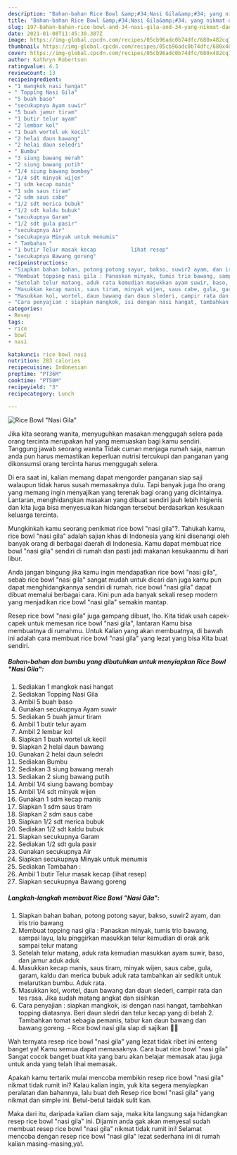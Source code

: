 ```yaml
---
description: "Bahan-bahan Rice Bowl &amp;#34;Nasi Gila&amp;#34; yang nikmat dan Mudah Dibuat"
title: "Bahan-bahan Rice Bowl &amp;#34;Nasi Gila&amp;#34; yang nikmat dan Mudah Dibuat"
slug: 197-bahan-bahan-rice-bowl-and-34-nasi-gila-and-34-yang-nikmat-dan-mudah-dibuat
date: 2021-01-08T11:45:30.307Z
image: https://img-global.cpcdn.com/recipes/05cb96adc0b74dfc/680x482cq70/rice-bowl-nasi-gila-foto-resep-utama.jpg
thumbnail: https://img-global.cpcdn.com/recipes/05cb96adc0b74dfc/680x482cq70/rice-bowl-nasi-gila-foto-resep-utama.jpg
cover: https://img-global.cpcdn.com/recipes/05cb96adc0b74dfc/680x482cq70/rice-bowl-nasi-gila-foto-resep-utama.jpg
author: Kathryn Robertson
ratingvalue: 4.1
reviewcount: 13
recipeingredient:
- "1 mangkok nasi hangat"
- " Topping Nasi Gila"
- "5 buah baso"
- "secukupnya Ayam suwir"
- "5 buah jamur tiram"
- "1 butir telur ayam"
- "2 lembar kol"
- "1 buah wortel uk kecil"
- "2 helai daun bawang"
- "2 helai daun seledri"
- " Bumbu"
- "3 siung bawang merah"
- "2 siung bawang putih"
- "1/4 siung bawang bombay"
- "1/4 sdt minyak wijen"
- "1 sdm kecap manis"
- "1 sdm saus tiram"
- "2 sdm saus cabe"
- "1/2 sdt merica bubuk"
- "1/2 sdt kaldu bubuk"
- "secukupnya Garam"
- "1/2 sdt gula pasir"
- "secukupnya Air"
- "secukupnya Minyak untuk menumis"
- " Tambahan "
- "1 butir Telur masak kecap           lihat resep"
- "secukupnya Bawang goreng"
recipeinstructions:
- "Siapkan bahan bahan, potong potong sayur, bakso, suwir2 ayam, dan iris trio bawang"
- "Membuat topping nasi gila : Panaskan minyak, tumis trio bawang, sampai layu, lalu pinggirkan masukkan telur kemudian di orak arik sampai telur matang"
- "Setelah telur matang, aduk rata kemudian masukkan ayam suwir, baso, dan jamur aduk aduk"
- "Masukkan kecap manis, saus tiram, minyak wijen, saus cabe, gula, garam, kaldu dan merica bubuk aduk rata tambahkan air sedikit untuk melarutkan bumbu. Aduk rata."
- "Masukkan kol, wortel, daun bawang dan daun slederi, campir rata dan tes rasa. Jika sudah matang angkat dan sisihkan"
- "Cara penyajian : siapkan mangkok, isi dengan nasi hangat, tambahkan topping diatasnya. Beri daun sledri dan telur kecap yang di belah 2. Tambahkan tomat sebagia pemanis, tabur kan daun bawang dan bawang goreng. Rice bowl nasi gila siap di sajikan 🥰🥰"
categories:
- Resep
tags:
- rice
- bowl
- nasi

katakunci: rice bowl nasi 
nutrition: 283 calories
recipecuisine: Indonesian
preptime: "PT36M"
cooktime: "PT50M"
recipeyield: "3"
recipecategory: Lunch

---
```



![Rice Bowl &#34;Nasi Gila&#34;](https://img-global.cpcdn.com/recipes/05cb96adc0b74dfc/680x482cq70/rice-bowl-nasi-gila-foto-resep-utama.jpg)

Jika kita seorang wanita, menyuguhkan masakan menggugah selera pada orang tercinta merupakan hal yang memuaskan bagi kamu sendiri. Tanggung jawab seorang  wanita Tidak cuman menjaga rumah saja, namun anda pun harus memastikan keperluan nutrisi tercukupi dan panganan yang dikonsumsi orang tercinta harus menggugah selera.

Di era  saat ini, kalian memang dapat mengorder panganan siap saji walaupun tidak harus susah memasaknya dulu. Tapi banyak juga lho orang yang memang ingin menyajikan yang terenak bagi orang yang dicintainya. Lantaran, menghidangkan masakan yang dibuat sendiri jauh lebih higienis dan kita juga bisa menyesuaikan hidangan tersebut berdasarkan kesukaan keluarga tercinta. 



Mungkinkah kamu seorang penikmat rice bowl &#34;nasi gila&#34;?. Tahukah kamu, rice bowl &#34;nasi gila&#34; adalah sajian khas di Indonesia yang kini disenangi oleh banyak orang di berbagai daerah di Indonesia. Kamu dapat membuat rice bowl &#34;nasi gila&#34; sendiri di rumah dan pasti jadi makanan kesukaanmu di hari libur.

Anda jangan bingung jika kamu ingin mendapatkan rice bowl &#34;nasi gila&#34;, sebab rice bowl &#34;nasi gila&#34; sangat mudah untuk dicari dan juga kamu pun dapat menghidangkannya sendiri di rumah. rice bowl &#34;nasi gila&#34; dapat dibuat memalui berbagai cara. Kini pun ada banyak sekali resep modern yang menjadikan rice bowl &#34;nasi gila&#34; semakin mantap.

Resep rice bowl &#34;nasi gila&#34; juga gampang dibuat, lho. Kita tidak usah capek-capek untuk memesan rice bowl &#34;nasi gila&#34;, lantaran Kamu bisa membuatnya di rumahmu. Untuk Kalian yang akan membuatnya, di bawah ini adalah cara membuat rice bowl &#34;nasi gila&#34; yang lezat yang bisa Kita buat sendiri.

<!--inarticleads1-->

##### Bahan-bahan dan bumbu yang dibutuhkan untuk menyiapkan Rice Bowl &#34;Nasi Gila&#34;:

1. Sediakan 1 mangkok nasi hangat
1. Sediakan  Topping Nasi Gila
1. Ambil 5 buah baso
1. Gunakan secukupnya Ayam suwir
1. Sediakan 5 buah jamur tiram
1. Ambil 1 butir telur ayam
1. Ambil 2 lembar kol
1. Siapkan 1 buah wortel uk kecil
1. Siapkan 2 helai daun bawang
1. Gunakan 2 helai daun seledri
1. Sediakan  Bumbu
1. Sediakan 3 siung bawang merah
1. Sediakan 2 siung bawang putih
1. Ambil 1/4 siung bawang bombay
1. Ambil 1/4 sdt minyak wijen
1. Gunakan 1 sdm kecap manis
1. Siapkan 1 sdm saus tiram
1. Siapkan 2 sdm saus cabe
1. Siapkan 1/2 sdt merica bubuk
1. Sediakan 1/2 sdt kaldu bubuk
1. Siapkan secukupnya Garam
1. Sediakan 1/2 sdt gula pasir
1. Gunakan secukupnya Air
1. Siapkan secukupnya Minyak untuk menumis
1. Sediakan  Tambahan :
1. Ambil 1 butir Telur masak kecap           (lihat resep)
1. Siapkan secukupnya Bawang goreng




<!--inarticleads2-->

##### Langkah-langkah membuat Rice Bowl &#34;Nasi Gila&#34;:

1. Siapkan bahan bahan, potong potong sayur, bakso, suwir2 ayam, dan iris trio bawang
1. Membuat topping nasi gila : Panaskan minyak, tumis trio bawang, sampai layu, lalu pinggirkan masukkan telur kemudian di orak arik sampai telur matang
1. Setelah telur matang, aduk rata kemudian masukkan ayam suwir, baso, dan jamur aduk aduk
1. Masukkan kecap manis, saus tiram, minyak wijen, saus cabe, gula, garam, kaldu dan merica bubuk aduk rata tambahkan air sedikit untuk melarutkan bumbu. Aduk rata.
1. Masukkan kol, wortel, daun bawang dan daun slederi, campir rata dan tes rasa. Jika sudah matang angkat dan sisihkan
1. Cara penyajian : siapkan mangkok, isi dengan nasi hangat, tambahkan topping diatasnya. Beri daun sledri dan telur kecap yang di belah 2. Tambahkan tomat sebagia pemanis, tabur kan daun bawang dan bawang goreng. - Rice bowl nasi gila siap di sajikan 🥰🥰




Wah ternyata resep rice bowl &#34;nasi gila&#34; yang lezat tidak ribet ini enteng banget ya! Kamu semua dapat memasaknya. Cara buat rice bowl &#34;nasi gila&#34; Sangat cocok banget buat kita yang baru akan belajar memasak atau juga untuk anda yang telah lihai memasak.

Apakah kamu tertarik mulai mencoba membikin resep rice bowl &#34;nasi gila&#34; nikmat tidak rumit ini? Kalau kalian ingin, yuk kita segera menyiapkan peralatan dan bahannya, lalu buat deh Resep rice bowl &#34;nasi gila&#34; yang nikmat dan simple ini. Betul-betul taidak sulit kan. 

Maka dari itu, daripada kalian diam saja, maka kita langsung saja hidangkan resep rice bowl &#34;nasi gila&#34; ini. Dijamin anda gak akan menyesal sudah membuat resep rice bowl &#34;nasi gila&#34; nikmat tidak rumit ini! Selamat mencoba dengan resep rice bowl &#34;nasi gila&#34; lezat sederhana ini di rumah kalian masing-masing,ya!.

